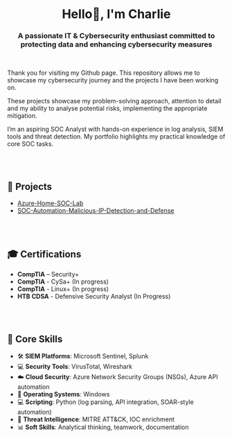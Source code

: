 <h1 align="center">Hello👋,  I'm Charlie</h1>
<h3 align="center">A passionate IT & Cybersecurity enthusiast committed to protecting data and enhancing cybersecurity measures</h3>
 <br />


 Thank you for visiting my Github page. This repository allows me to showcase my cybersecurity journey and the projects I have been working on.

 
 These projects showcase my problem-solving approach, attention to detail and my ability to analyse potential risks, implementing the appropriate mitigation.

 I’m an aspiring SOC Analyst with hands-on experience in log analysis, SIEM tools and threat detection. My portfolio highlights my practical knowledge of core SOC tasks.

 



 <br />
 <br />


<h2>📁 Projects</h2>

- [Azure-Home-SOC-Lab](https://github.com/Ikulyte/Azure-Home-SOC-Lab)
- [SOC-Automation-Malicious-IP-Detection-and-Defense](https://github.com/Arkha-Corvus/SOC-Automation-Malicious-IP-Detection-and-Defense/tree/main)


 <br />
 <br />

<h2>🎓 Certifications</h2>

- **CompTIA** – Security+
- **CompTIA** - CySa+ (In progress)
- **CompTIA** - Linux+ (In progress)
- **HTB CDSA** - Defensive Security Analyst (In Progress)



 <br />
 <br />
 

<h2>🧰 Core Skills</h2>

- 🛠️ **SIEM Platforms**: Microsoft Sentinel, Splunk
- 💻 **Security Tools**: VirusTotal, Wireshark
- ☁️ **Cloud Security**: Azure Network Security Groups (NSGs), Azure API automation
- 🐧 **Operating Systems**: Windows
- 💻 **Scripting**: Python (log parsing, API integration, SOAR-style automation)
- 🧠 **Threat Intelligence**: MITRE ATT&CK, IOC enrichment
- 📊 **Soft Skills**: Analytical thinking, teamwork, documentation

 <br />
